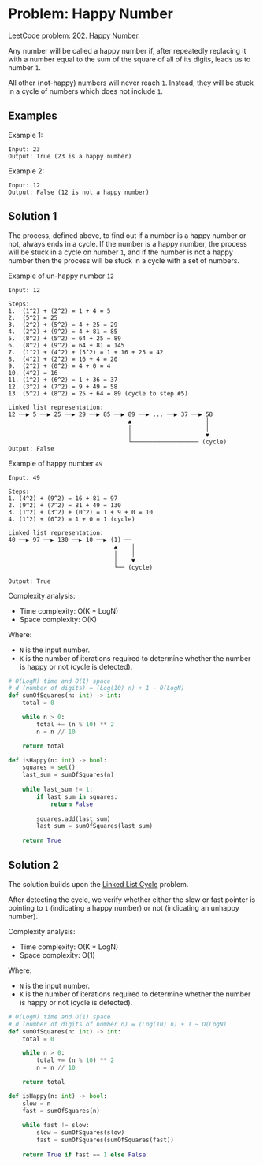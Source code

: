 # Problem: Happy Number

LeetCode problem: [202. Happy Number](https://leetcode.com/problems/happy-number/).

Any number will be called a happy number if, after repeatedly replacing it with a number equal to the sum of the square of all of its digits, leads us to number `1`.

All other (not-happy) numbers will never reach `1`. Instead, they will be stuck in a cycle of numbers which does not include `1`.

## Examples

Example 1:

```plaintext
Input: 23   
Output: True (23 is a happy number)
```

Example 2:

```plaintext
Input: 12   
Output: False (12 is not a happy number) 
```

## Solution 1

The process, defined above, to find out if a number is a happy number or not, always ends in a cycle. If the number is a happy number, the process will be stuck in a cycle on number `1`, and if the number is not a happy number then the process will be stuck in a cycle with a set of numbers.

Example of un-happy number `12`

```plaintext
Input: 12

Steps:
1.  (1^2) + (2^2) = 1 + 4 = 5
2.  (5^2) = 25
3.  (2^2) + (5^2) = 4 + 25 = 29
4.  (2^2) + (9^2) = 4 + 81 = 85
5.  (8^2) + (5^2) = 64 + 25 = 89
6.  (8^2) + (9^2) = 64 + 81 = 145
7.  (1^2) + (4^2) + (5^2) = 1 + 16 + 25 = 42
8.  (4^2) + (2^2) = 16 + 4 = 20
9.  (2^2) + (0^2) = 4 + 0 = 4
10. (4^2) = 16
11. (1^2) + (6^2) = 1 + 36 = 37
12. (3^2) + (7^2) = 9 + 49 = 58
13. (5^2) + (8^2) = 25 + 64 = 89 (cycle to step #5)

Linked list representation:
12 ──▶ 5 ──▶ 25 ──▶ 29 ──▶ 85 ──▶ 89 ──▶ ... ──▶ 37 ──▶ 58
                                  ▲                     │
                                  │                     │
                                  │                     ▼
                                  └─────────────────── (cycle)
Output: False
```

Example of happy number `49`

```plaintext
Input: 49

Steps:
1. (4^2) + (9^2) = 16 + 81 = 97
2. (9^2) + (7^2) = 81 + 49 = 130
3. (1^2) + (3^2) + (0^2) = 1 + 9 + 0 = 10
4. (1^2) + (0^2) = 1 + 0 = 1 (cycle)

Linked list representation:
40 ──▶ 97 ──▶ 130 ──▶ 10 ──▶ (1) ──
                              ▲    │
                              │    │
                              │    ▼
                              └── (cycle)

Output: True
```

Complexity analysis:

- Time complexity: O(K * LogN)
- Space complexity: O(K)

Where:

- `N` is the input number.
- `K` is the number of iterations required to determine whether the number is happy or not (cycle is detected).

```python
# O(LogN) time and O(1) space
# d (number of digits) = (Log(10) n) + 1 ~ O(LogN)
def sumOfSquares(n: int) -> int:
    total = 0

    while n > 0:
        total += (n % 10) ** 2
        n = n // 10

    return total

def isHappy(n: int) -> bool:
    squares = set()
    last_sum = sumOfSquares(n)
    
    while last_sum != 1:
        if last_sum in squares:
            return False
        
        squares.add(last_sum)
        last_sum = sumOfSquares(last_sum)
    
    return True
```

## Solution 2

The solution builds upon the [Linked List Cycle](./01-linked-list-cycle.md) problem.

After detecting the cycle, we verify whether either the slow or fast pointer is pointing to `1` (indicating a happy number) or not (indicating an unhappy number).

Complexity analysis:

- Time complexity: O(K * LogN)
- Space complexity: O(1)

Where:

- `N` is the input number.
- `K` is the number of iterations required to determine whether the number is happy or not (cycle is detected).

```python
# O(LogN) time and O(1) space
# d (number of digits of number n) = (Log(10) n) + 1 ~ O(LogN)
def sumOfSquares(n: int) -> int:
    total = 0

    while n > 0:
        total += (n % 10) ** 2
        n = n // 10

    return total

def isHappy(n: int) -> bool:
    slow = n
    fast = sumOfSquares(n)
    
    while fast != slow:
        slow = sumOfSquares(slow)
        fast = sumOfSquares(sumOfSquares(fast))
    
    return True if fast == 1 else False
```

